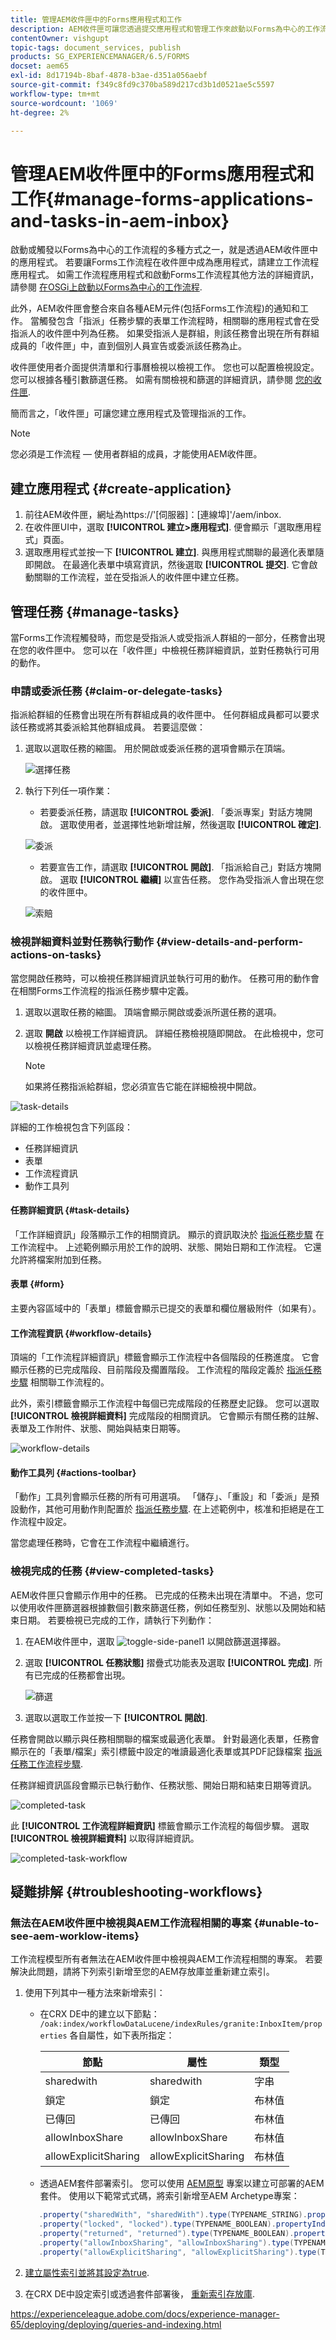 ```yaml
---
title: 管理AEM收件匣中的Forms應用程式和工作
description: AEM收件匣可讓您透過提交應用程式和管理工作來啟動以Forms為中心的工作流程。
contentOwner: vishgupt
topic-tags: document_services, publish
products: SG_EXPERIENCEMANAGER/6.5/FORMS
docset: aem65
exl-id: 8d17194b-8baf-4878-b3ae-d351a056aebf
source-git-commit: f349c8fd9c370ba589d217cd3b1d0521ae5c5597
workflow-type: tm+mt
source-wordcount: '1069'
ht-degree: 2%

---
```


# 管理AEM收件匣中的Forms應用程式和工作{#manage-forms-applications-and-tasks-in-aem-inbox}

啟動或觸發以Forms為中心的工作流程的多種方式之一，就是透過AEM收件匣中的應用程式。 若要讓Forms工作流程在收件匣中成為應用程式，請建立工作流程應用程式。 如需工作流程應用程式和啟動Forms工作流程其他方法的詳細資訊，請參閱 [在OSGi上啟動以Forms為中心的工作流程](../../forms/using/aem-forms-workflow.md#launch).

此外，AEM收件匣會整合來自各種AEM元件(包括Forms工作流程)的通知和工作。 當觸發包含「指派」任務步驟的表單工作流程時，相關聯的應用程式會在受指派人的收件匣中列為任務。 如果受指派人是群組，則該任務會出現在所有群組成員的「收件匣」中，直到個別人員宣告或委派該任務為止。

收件匣使用者介面提供清單和行事曆檢視以檢視工作。 您也可以配置檢視設定。 您可以根據各種引數篩選任務。 如需有關檢視和篩選的詳細資訊，請參閱 [您的收件匣](/help/sites-authoring/inbox.md).

簡而言之，「收件匣」可讓您建立應用程式及管理指派的工作。

>[!NOTE]
>
>您必須是工作流程 — 使用者群組的成員，才能使用AEM收件匣。

## 建立應用程式 {#create-application}

1. 前往AEM收件匣，網址為https://&#39;[伺服器]：[連線埠]&#39;/aem/inbox.
1. 在收件匣UI中，選取 **[!UICONTROL 建立>應用程式]**. 便會顯示「選取應用程式」頁面。
1. 選取應用程式並按一下 **[!UICONTROL 建立]**. 與應用程式關聯的最適化表單隨即開啟。 在最適化表單中填寫資訊，然後選取 **[!UICONTROL 提交]**. 它會啟動關聯的工作流程，並在受指派人的收件匣中建立任務。

## 管理任務 {#manage-tasks}

當Forms工作流程觸發時，而您是受指派人或受指派人群組的一部分，任務會出現在您的收件匣中。 您可以在「收件匣」中檢視任務詳細資訊，並對任務執行可用的動作。

### 申請或委派任務 {#claim-or-delegate-tasks}

指派給群組的任務會出現在所有群組成員的收件匣中。 任何群組成員都可以要求該任務或將其委派給其他群組成員。 若要這麼做：

1. 選取以選取任務的縮圖。 用於開啟或委派任務的選項會顯示在頂端。

   ![選擇任務](assets/select-task.png)

1. 執行下列任一項作業：

   * 若要委派任務，請選取 **[!UICONTROL 委派]**. 「委派專案」對話方塊開啟。 選取使用者，並選擇性地新增註解，然後選取 **[!UICONTROL 確定]**.

   ![委派](assets/delegate.png)

   * 若要宣告工作，請選取 **[!UICONTROL 開啟]**. 「指派給自己」對話方塊開啟。 選取 **[!UICONTROL 繼續]** 以宣告任務。 您作為受指派人會出現在您的收件匣中。

   ![索賠](assets/claim.png)

### 檢視詳細資料並對任務執行動作 {#view-details-and-perform-actions-on-tasks}

當您開啟任務時，可以檢視任務詳細資訊並執行可用的動作。 任務可用的動作會在相關Forms工作流程的指派任務步驟中定義。

1. 選取以選取任務的縮圖。 頂端會顯示開啟或委派所選任務的選項。
1. 選取 **開啟** 以檢視工作詳細資訊。 詳細任務檢視隨即開啟。 在此檢視中，您可以檢視任務詳細資訊並處理任務。

   >[!NOTE]
   >
   >如果將任務指派給群組，您必須宣告它能在詳細檢視中開啟。

![task-details](assets/task-details.png)

詳細的工作檢視包含下列區段：

* 任務詳細資訊
* 表單
* 工作流程資訊
* 動作工具列

#### 任務詳細資訊 {#task-details}

「工作詳細資訊」段落顯示工作的相關資訊。 顯示的資訊取決於 [指派任務步驟](/help/sites-developing/workflows-step-ref.md) 在工作流程中。 上述範例顯示用於工作的說明、狀態、開始日期和工作流程。 它還允許將檔案附加到任務。

#### 表單 {#form}

主要內容區域中的「表單」標籤會顯示已提交的表單和欄位層級附件（如果有）。

#### 工作流程資訊 {#workflow-details}

頂端的「工作流程詳細資訊」標籤會顯示工作流程中各個階段的任務進度。 它會顯示任務的已完成階段、目前階段及擱置階段。 工作流程的階段定義於 [指派任務步驟](/help/sites-developing/workflows-step-ref.md) 相關聯工作流程的。

此外，索引標籤會顯示工作流程中每個已完成階段的任務歷史記錄。 您可以選取 **[!UICONTROL 檢視詳細資料]** 完成階段的相關資訊。 它會顯示有關任務的註解、表單及工作附件、狀態、開始與結束日期等。

![workflow-details](assets/workflow-details.png)

#### 動作工具列 {#actions-toolbar}

「動作」工具列會顯示任務的所有可用選項。 「儲存」、「重設」和「委派」是預設動作，其他可用動作則配置於 [指派任務步驟](/help/sites-developing/workflows-step-ref.md). 在上述範例中，核准和拒絕是在工作流程中設定。

當您處理任務時，它會在工作流程中繼續進行。

### 檢視完成的任務 {#view-completed-tasks}

AEM收件匣只會顯示作用中的任務。 已完成的任務未出現在清單中。 不過，您可以使用收件匣篩選器根據數個引數來篩選任務，例如任務型別、狀態以及開始和結束日期。 若要檢視已完成的工作，請執行下列動作：

1. 在AEM收件匣中，選取 ![toggle-side-panel1](assets/toggle-side-panel1.png) 以開啟篩選選擇器。
1. 選取 **[!UICONTROL 任務狀態]** 摺疊式功能表及選取 **[!UICONTROL 完成]**. 所有已完成的任務都會出現。

   ![篩選](assets/filter.png)

1. 選取以選取工作並按一下 **[!UICONTROL 開啟]**.

任務會開啟以顯示與任務相關聯的檔案或最適化表單。 針對最適化表單，任務會顯示在的「表單/檔案」索引標籤中設定的唯讀最適化表單或其PDF記錄檔案 [指派任務工作流程步驟](/help/sites-developing/workflows-step-ref.md).

任務詳細資訊區段會顯示已執行動作、任務狀態、開始日期和結束日期等資訊。

![completed-task](assets/completed-task.png)

此 **[!UICONTROL 工作流程詳細資訊]** 標籤會顯示工作流程的每個步驟。 選取 **[!UICONTROL 檢視詳細資料]** 以取得詳細資訊。

![completed-task-workflow](assets/completed-task-workflow.png)

## 疑難排解 {#troubleshooting-workflows}

### 無法在AEM收件匣中檢視與AEM工作流程相關的專案 {#unable-to-see-aem-worklow-items}

工作流程模型所有者無法在AEM收件匣中檢視與AEM工作流程相關的專案。 若要解決此問題，請將下列索引新增至您的AEM存放庫並重新建立索引。

1. 使用下列其中一種方法來新增索引：

   * 在CRX DE中的建立以下節點： `/oak:index/workflowDataLucene/indexRules/granite:InboxItem/properties` 各自屬性，如下表所指定：

     | 節點 | 屬性 | 類型 |
     |---|---|---|
     | sharedwith | sharedwith | 字串 |
     | 鎖定 | 鎖定 | 布林值 |
     | 已傳回 | 已傳回 | 布林值 |
     | allowInboxShare | allowInboxShare | 布林值 |
     | allowExplicitSharing | allowExplicitSharing | 布林值 |


   * 透過AEM套件部署索引。 您可以使用 [AEM原型](https://experienceleague.adobe.com/docs/experience-manager-core-components/using/developing/archetype/using.html?lang=en) 專案以建立可部署的AEM套件。 使用以下範常式式碼，將索引新增至AEM Archetype專案：

   ```Java
      .property("sharedWith", "sharedWith").type(TYPENAME_STRING).propertyIndex()
      .property("locked", "locked").type(TYPENAME_BOOLEAN).propertyIndex()
      .property("returned", "returned").type(TYPENAME_BOOLEAN).propertyIndex()
      .property("allowInboxSharing", "allowInboxSharing").type(TYPENAME_BOOLEAN).propertyIndex()
      .property("allowExplicitSharing", "allowExplicitSharing").type(TYPENAME_BOOLEAN).propertyIndex()
   ```

1. [建立屬性索引並將其設定為true](https://experienceleague.adobe.com/docs/experience-manager-65/deploying/deploying/queries-and-indexing.html#the-property-index).

1. 在CRX DE中設定索引或透過套件部署後， [重新索引存放庫](https://helpx.adobe.com/in/experience-manager/kb/HowToCheckLuceneIndex.html#Completelyrebuildtheindex).

https://experienceleague.adobe.com/docs/experience-manager-65/deploying/deploying/queries-and-indexing.html
